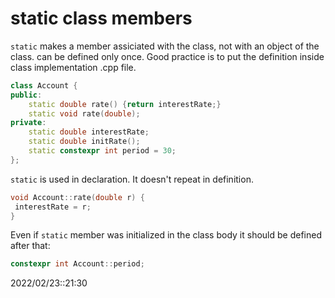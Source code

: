 # static class members
`static` makes a member assiciated with the class, not with an object of the class.
can be defined only once. Good practice is to put the definition inside class implementation .cpp file.

```c++
class Account {
public:
	static double rate() {return interestRate;}
	static void rate(double);
private:
	static double interestRate;
	static double initRate();
	static constexpr int period = 30;
};
```

`static` is used in declaration. It doesn't repeat in definition.

```c++
void Account::rate(double r) {
 interestRate = r;
}
```

Even if `static` member was initialized in the class body it should be defined after that:
```c++
constexpr int Account::period;
```

2022/02/23::21:30
